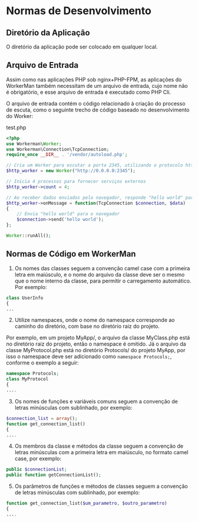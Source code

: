 # Normas de Desenvolvimento

## Diretório da Aplicação

O diretório da aplicação pode ser colocado em qualquer local.

## Arquivo de Entrada

Assim como nas aplicações PHP sob nginx+PHP-FPM, as aplicações do WorkerMan também necessitam de um arquivo de entrada, cujo nome não é obrigatório, e esse arquivo de entrada é executado como PHP Cli.

O arquivo de entrada contém o código relacionado à criação do processo de escuta, como o seguinte trecho de código baseado no desenvolvimento do Worker:

test.php

```php
<?php
use Workerman\Worker;
use Workerman\Connection\TcpConnection;
require_once __DIR__ . '/vendor/autoload.php';

// Cria um Worker para escutar a porta 2345, utilizando o protocolo http
$http_worker = new Worker("http://0.0.0.0:2345");

// Inicia 4 processos para fornecer serviços externos
$http_worker->count = 4;

// Ao receber dados enviados pelo navegador, responde "hello world" para o navegador
$http_worker->onMessage = function(TcpConnection $connection, $data)
{
    // Envia "hello world" para o navegador
    $connection->send('hello world');
};

Worker::runAll();

```

## Normas de Código em WorkerMan

1. Os nomes das classes seguem a convenção camel case com a primeira letra em maiúsculo, e o nome do arquivo da classe deve ser o mesmo que o nome interno da classe, para permitir o carregamento automático. Por exemplo:

```php
class UserInfo
{
...
```

2. Utilize namespaces, onde o nome do namespace corresponde ao caminho do diretório, com base no diretório raiz do projeto.

Por exemplo, em um projeto MyApp/, o arquivo da classe MyClass.php está no diretório raiz do projeto, então o namespace é omitido. Já o arquivo da classe MyProtocol.php está no diretório Protocols/ do projeto MyApp, por isso o namespace deve ser adicionado como ```namespace Protocols;```, conforme o exemplo a seguir:

```php
namespace Protocols;
class MyProtocol
{
....
```

3. Os nomes de funções e variáveis comuns seguem a convenção de letras minúsculas com sublinhado, por exemplo:

```php
$connection_list = array();
function get_connection_list()
{
....
```

4. Os membros da classe e métodos da classe seguem a convenção de letras minúsculas com a primeira letra em maiúsculo, no formato camel case, por exemplo:

```php
public $connectionList;
public function getConnectionList();
```

5. Os parâmetros de funções e métodos de classes seguem a convenção de letras minúsculas com sublinhado, por exemplo:

```php
function get_connection_list($um_parametro, $outro_parametro)
{
....
```
